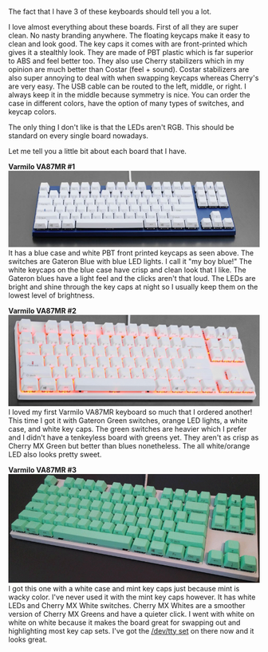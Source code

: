 The fact that I have 3 of these keyboards should tell you a lot.

I love almost everything about these boards. First of all they are super clean. No nasty branding anywhere. The floating keycaps make it easy to clean and look good. The key caps it comes with are front-printed which gives it a stealthly look. They are made of PBT plastic which is far superior to ABS and feel better too. They also use Cherry stabilizers which in my opinion are much better than Costar (feel + sound). Costar stabilizers are also super annoying to deal with when swapping keycaps whereas Cherry's are very easy. The USB cable can be routed to the left, middle, or right. I always keep it in the middle because symmetry is nice. You can order the case in different colors, have the option of many types of switches, and keycap colors.

The only thing I don't like is that the LEDs aren't RGB. This should be standard on every single board nowadays.

Let me tell you a little bit about each board that I have.

**Varmilo VA87MR #1**
![Varmilo_VA87MR](/img/keyboard/Varmilo_VA87MR.jpg)
It has a blue case and white PBT front printed keycaps as seen above. The switches are Gateron Blue with blue LED lights. I call it "my boy blue!" The white keycaps on the blue case have crisp and clean look that I like. The Gateron blues have a light feel and the clicks aren't that loud. The LEDs are bright and shine through the key caps at night so I usually keep them on the lowest level of brightness.

**Varmilo VA87MR #2**  
![Varmilo_VA87MR](/img/keyboard/Varmilo_VA87MR_2.jpg)
I loved my first Varmilo VA87MR keyboard so much that I ordered another! This time I got it with Gateron Green switches, orange LED lights, a white case, and white key caps. The green switches are heavier which I prefer and I didn't have a tenkeyless board with greens yet. They aren't as crisp as Cherry MX Green but better than blues nonetheless. The all white/orange LED also looks pretty sweet.

**Varmilo VA87MR #3** 
![Varmilo_VA87MR](/img/keyboard/varmilo_mint.png)
I got this one with a white case and mint key caps just because mint is wacky color. I've never used it with the mint key caps however. It has white LEDs and Cherry MX White switches. Cherry MX Whites are a smoother version of Cherry MX Greens and have a quieter click. I went with white on white on white because it makes the board great for swapping out and highlighting most key cap sets. I've got the [/dev/tty set](/dev-tty-keycaps/) on there now and it looks great.